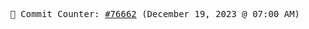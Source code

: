 <p align="center">
    <samp>
        📮 Commit Counter: <a href="https://github.com/Javascript-void0/Javascript-void0/commits/main">#76662</a> (December 19, 2023 @ 07:00 AM)
    </samp>
</p>